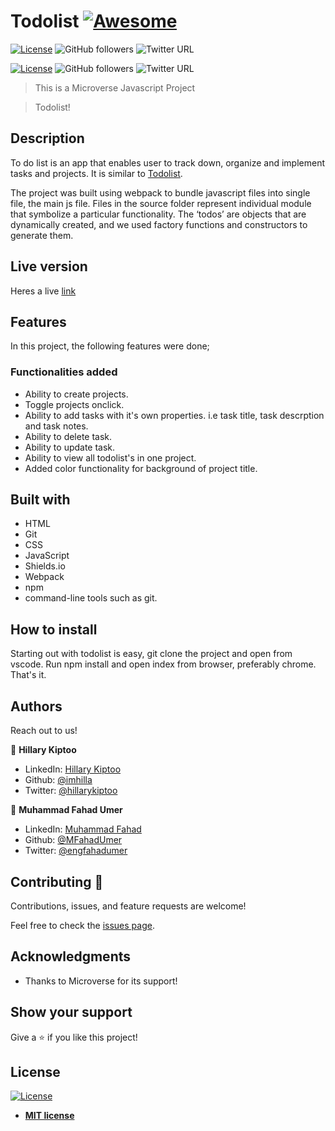 # Todolist [![Awesome](https://cdn.rawgit.com/sindresorhus/awesome/d7305f38d29fed78fa85652e3a63e154dd8e8829/media/badge.svg)](https://github.com/MFahadUmer/todolist)

[![License](https://img.shields.io/badge/License-MIT-green.svg)]()
![GitHub followers](https://img.shields.io/github/followers/imhilla?label=imhilla&style=social)
![Twitter URL](https://img.shields.io/twitter/follow/hillarykiptoo_?label=Follow&style=social)

[![License](https://img.shields.io/badge/License-MIT-green.svg)]()
![GitHub followers](https://img.shields.io/github/followers/MFahadUmer?label=mfahadumer&style=social)
![Twitter URL](https://img.shields.io/twitter/follow/engfahadumer?label=Follow&style=social)

> This is a Microverse Javascript Project

> Todolist!

## Description

To do list is an app that enables user to track down, organize and implement tasks and projects. It is similar to <a href="https://en.todoist.com/">Todolist</a>. 

The project was built using webpack to bundle javascript files into single file, the main js file. Files in the source folder represent individual module that symbolize a particular functionality. The ‘todos’ are objects that are dynamically created, and we used factory functions and constructors to generate them.

## Live version

Heres a live <a href="https://raw.githack.com/MFahadUmer/todolist/feature/dist/index.html">link</a>

## Features

In this project, the following features were done;

### Functionalities added
- Ability to create projects.
- Toggle projects onclick.
- Ability to add tasks with it's own properties. i.e task title, task descrption and task notes.
- Ability to delete task.
- Ability to update task.
- Ability to view all todolist's in one project.
- Added color functionality for background of project title.

## Built with

- HTML
- Git
- CSS
- JavaScript
- Shields.io
- Webpack
- npm
- command-line tools such as git.

## How to install

Starting out with todolist is easy, git clone the project and open from vscode. Run npm install and open index from browser, preferably chrome. That's it.

## Authors

Reach out to us!

👤 **Hillary Kiptoo**

- LinkedIn: [Hillary Kiptoo](https://www.linkedin.com/in/hillarykiptoo)
- Github: [@imhilla](https://github.com/imhilla)
- Twitter: [@hillarykiptoo](https://twitter.com/hillarykiptoo_)

👤 **Muhammad Fahad Umer**

- LinkedIn: [Muhammad Fahad](https://www.linkedin.com/in/hillarykiptoo)
- Github: [@MFahadUmer](https://github.com/MFahadUmer)
- Twitter: [@engfahadumer](https://twitter.com/@engfahadumer)


## Contributing 🤝

Contributions, issues, and feature requests are welcome!

Feel free to check the [issues page](https://github.com/MFahadUmer/todolist/issues).

## Acknowledgments

- Thanks to Microverse for its support!

## Show your support

Give a ⭐️ if you like this project!

## License

[![License](http://img.shields.io/:license-mit-blue.svg?style=flat-square)](http://badges.mit-license.org)

- **[MIT license](http://opensource.org/licenses/mit-license.php)**
